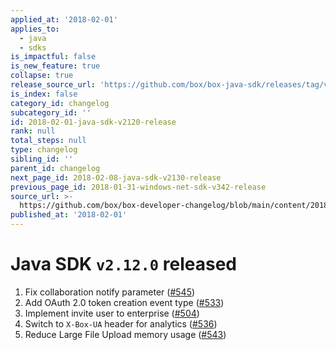 ```yaml
---
applied_at: '2018-02-01'
applies_to:
  - java
  - sdks
is_impactful: false
is_new_feature: true
collapse: true
release_source_url: 'https://github.com/box/box-java-sdk/releases/tag/v2.12.0'
is_index: false
category_id: changelog
subcategory_id: ''
id: 2018-02-01-java-sdk-v2120-release
rank: null
total_steps: null
type: changelog
sibling_id: ''
parent_id: changelog
next_page_id: 2018-02-08-java-sdk-v2130-release
previous_page_id: 2018-01-31-windows-net-sdk-v342-release
source_url: >-
  https://github.com/box/box-developer-changelog/blob/main/content/2018/02-01-java-sdk-v2120-release.md
published_at: '2018-02-01'
---
```

# Java SDK `v2.12.0` released

1. Fix collaboration notify parameter ([#545](https://github.com/box/box-java-sdk/pull/545))
2. Add OAuth 2.0 token creation event type ([#533](https://github.com/box/box-java-sdk/pull/533))
3. Implement invite user to enterprise ([#504](https://github.com/box/box-java-sdk/pull/504))
4. Switch to `X-Box-UA` header for analytics ([#536](https://github.com/box/box-java-sdk/pull/536))
5. Reduce Large File Upload memory usage ([#543](https://github.com/box/box-java-sdk/pull/543))
